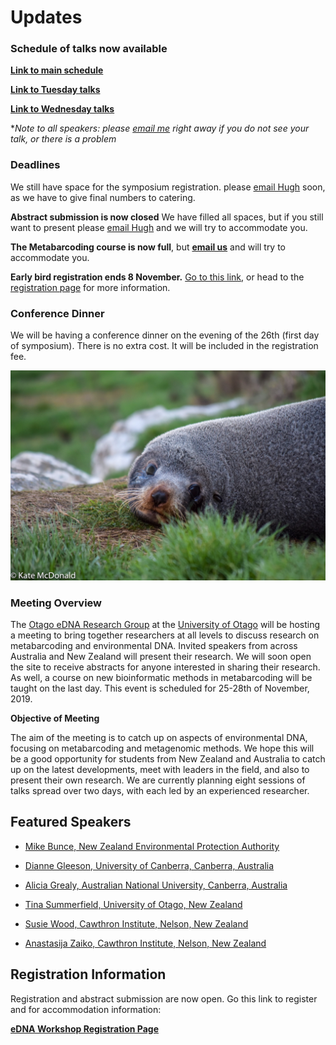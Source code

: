 # Updates

### Schedule of talks now available

[**Link to main schedule**](schedule.md)

[**Link to Tuesday talks**](tuesday_symposium.md)

[**Link to Wednesday talks**](wednesday_symposium.md)

**Note to all speakers: please [email me](mailto:hugh.cross@otago.ac.nz) right away if you do not see your talk, or there is a problem*

### Deadlines

We still have space for the symposium registration. please [email Hugh](mailto:hugh.cross@otago.ac.nz) soon, as we have to give final numbers to catering.

**Abstract submission is now closed** We have filled all spaces, but if you still want to present please [email Hugh](mailto:hugh.cross@otago.ac.nz) and we will try to accommodate you.

**The Metabarcoding course is now full**, but [**email us**](mailto:hugh.cross@otago.ac.nz) and will try to accommodate you.

**Early bird registration ends 8 November.** [Go to this link](https://events.humanitix.co.nz/environmental-dna-workshop), or head to the [registration page](registration_info.md) for more information.

### Conference Dinner

We will be having a conference dinner on the evening of the 26th (first day of symposium). There is no extra cost. It will be included in the registration fee. 

![alt text](images/seal_closeup_smaller.jpg)

### Meeting Overview

The [Otago eDNA Research Group](https://otagoedna.github.io/) at the [University of Otago](https://www.otago.ac.nz/) will be hosting a meeting to bring together researchers at all levels to discuss research on metabarcoding and environmental DNA. Invited speakers from across Australia and New Zealand will present their research. We will soon open the site to receive abstracts for anyone interested in sharing their research. As well, a course on new bioinformatic methods in metabarcoding will be taught on the last day. This event is scheduled for 25-28th of November, 2019.

**Objective of Meeting**

The aim of the meeting is to catch up on aspects of environmental DNA, focusing on metabarcoding and metagenomic methods. We hope this will be a good opportunity for students from New Zealand and Australia to catch up on the latest developments, meet with leaders in the field, and also to present their own research. We are currently planning eight sessions of talks spread over two days, with each led by an experienced researcher. 

## Featured Speakers

* [Mike Bunce, New Zealand Environmental Protection Authority](https://www.epa.govt.nz/)

* [Dianne Gleeson, University of Canberra, Canberra, Australia](https://researchprofiles.canberra.edu.au/en/persons/dianne-gleeson)

* [Alicia Grealy, Australian National University, Canberra, Australia](https://biology.anu.edu.au/people/alicia-grealy)

* [Tina Summerfield, University of Otago, New Zealand](https://www.otago.ac.nz/plant-biotechnology/people/profile/tinasummerfield.html)

* [Susie Wood, Cawthron Institute, Nelson, New Zealand](https://www.cawthron.org.nz/people/2-susie-wood/)

* [Anastasija Zaiko, Cawthron Institute, Nelson, New Zealand](https://www.cawthron.org.nz/people/149-anastasija-zaiko/)

## Registration Information

Registration and abstract submission are now open. Go this link to register and for accommodation information:

[**eDNA Workshop Registration Page**](registration_info.md)



